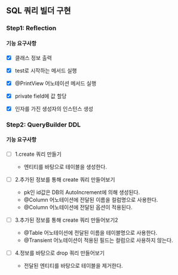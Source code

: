 ## SQL 쿼리 빌더 구현

### Step1: Reflection
#### 기능 요구사항
- [x] 클래스 정보 출력
- [x] test로 시작하는 메서드 실행
- [x] @PrintView 어노테이션 메서드 실행
- [x] private field에 값 할당
- [x] 인자를 가진 생성자의 인스턴스 생성


### Step2: QueryBuilder DDL
#### 기능 요구사항
- [ ] 1.create 쿼리 만들기
  - 엔티티를 바탕으로 테이블을 생성한다.

- [ ] 2.추가된 정보를 통해 create 쿼리 만들어보기
  - pk인 id값은 DB의 AutoIncrement에 의해 생성된다.
  - @Column 어노테이션에 전달된 이름을 컬럼명으로 사용한다.
  - @Column 어노테이션에 전달된 옵션이 적용된다.

- [ ] 3.추가된 정보를 통해 create 쿼리 만들어보기2
  - @Table 어노테이션에 전달된 이름을 테이블명으로 사용한다.
  - @Transient 어노테이션이 적용된 필드는 컬럼으로 사용하지 않는다.

- [ ] 4.정보를 바탕으로 drop 쿼리 만들어보기
  - 전달된 엔티티를 바탕으로 테이블을 제거한다.